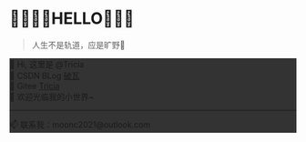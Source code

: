 # 💛💜💛💜HELLO💜💛💜
> 人生不是轨道，应是旷野🌻
<div style="background-color: #333;">
    👋 Hi, 这里是 @Tricia
    <br />
    🌱 CSDN BLog  <a href="https://blog.csdn.net/qq_41675812">破瓦</a> 
    <br />
    🌱 Gitee <a href="https://gitee.com/chy99">Tricia</a>
    <br />
    💞️ 欢迎光临我的小世界~
    <hr />
    📫 联系我：moonc2021@outlook.com
</div>
